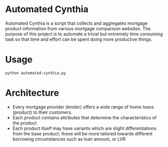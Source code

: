 # Automated Cynthia
Automated Cynthia is a script that collects and aggregates mortgage product information from various mortgage comparison websites.
The purpose of this project is to automate a trivial but extremely time consuming task so that time and effort can be spent doing more productive things.

# Usage
```
python automated-cynthia.py
```

# Architecture
- Every mortgage provider (lender) offers a wide range of home loans (product) to their customers.
- Each product contains attributes that determine the characteristics of the product
- Each product itself may have variants which are slight differentiations from the base product, these will be more tailored towards different borrowing circumstances such as loan amount, or LVR